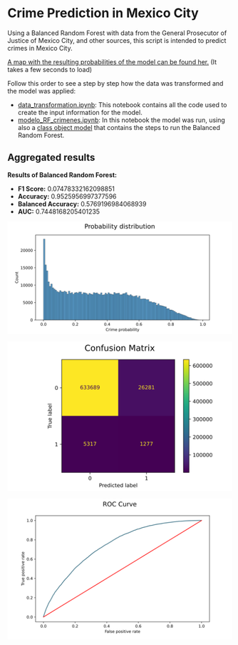 # Crime Prediction in Mexico City

Using a Balanced Random Forest with data from the General Prosecutor of Justice of Mexico City, and other sources, this script is intended to predict crimes in Mexico City. 

[A map with the resulting probabilities of the model can be found her.](http://fjmadrigal.pythonanywhere.com/) (It takes a few seconds to load)

Follow this order to see a step by step how the data was transformed and the model was applied:

- [data_transformation.ipynb](https://github.com/madrigal2090/crime_prediction/blob/main/data_transformation.ipynb): This notebook contains all the code used to create the input information for the model.
- [modelo_RF_crimenes.ipynb](https://github.com/madrigal2090/crime_prediction/blob/main/modelo_RF_crimenes.ipynb): In this notebook the model was run, using also a [class object model](https://github.com/madrigal2090/crime_prediction/blob/main/apply_brf.py) that contains the steps to run the Balanced Random Forest.

## Aggregated results

**Results of Balanced Random Forest:**

   - **F1 Score:** 0.07478332162098851
   - **Accuracy:** 0.9525956997377596
   - **Balanced Accuracy:** 0.5769196984068939
   - **AUC:** 0.7448168205401235

![Probability Distribution](https://github.com/madrigal2090/crime_prediction/blob/main/figures/prob_dist/prob_dist_.svg)

![Confusion matrix](https://github.com/madrigal2090/crime_prediction/blob/main/figures/conf_matrix/conf_matrix_.svg)

![ROC Curve](https://github.com/madrigal2090/crime_prediction/blob/main/figures/roc_curve/roc_curve_.svg)


